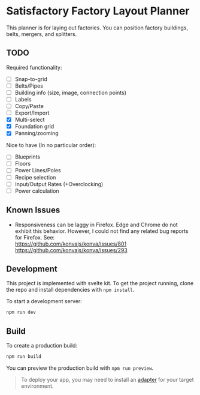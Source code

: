 # Satisfactory Factory Layout Planner

This planner is for laying out factories. You can position factory buildings,
belts, mergers, and splitters.

## TODO

Required functionality:

 * [ ] Snap-to-grid
 * [ ] Belts/Pipes
 * [ ] Building info (size, image, connection points)
 * [ ] Labels
 * [ ] Copy/Paste
 * [ ] Export/Import
 * [X] Multi-select
 * [X] Foundation grid
 * [X] Panning/zooming

Nice to have (In no particular order):

 * [ ] Blueprints
 * [ ] Floors
 * [ ] Power Lines/Poles
 * [ ] Recipe selection
 * [ ] Input/Output Rates (+Overclocking)
 * [ ] Power calculation

## Known Issues

 * Responsiveness can be laggy in Firefox. Edge and Chrome do not exhibit this behavior.
   However, I could not find any related bug reports for Firefox. See:<br/>
   https://github.com/konvajs/konva/issues/801<br/>
   https://github.com/konvajs/konva/issues/293<br/>


## Development

This project is implemented with svelte kit. To get the project running, 
clone the repo and install dependencies with `npm install`.

To start a development server:

```bash
npm run dev
```

## Build

To create a production build:

```bash
npm run build
```

You can preview the production build with `npm run preview`.

> To deploy your app, you may need to install an [adapter](https://kit.svelte.dev/docs/adapters) 
> for your target environment.
